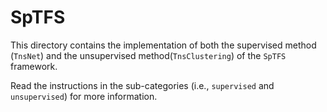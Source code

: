 # SpTFS

This directory contains the implementation of both the supervised method (`TnsNet`) and the unsupervised method(`TnsClustering`) of the `SpTFS` framework. 

Read the instructions in the sub-categories (i.e., `supervised` and `unsupervised`) for more information.
